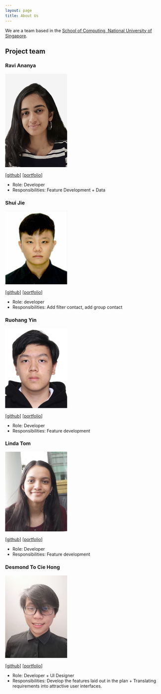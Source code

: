 ```yaml
---
layout: page
title: About Us
---
```


We are a team based in the [School of Computing, National University of Singapore](http://www.comp.nus.edu.sg).

## Project team

### Ravi Ananya

<img src="images/banana3021.png" width="200px">

[[github](https://github.com/Banana3021)]
[[portfolio](team/Banana3021.md)]

* Role: Developer
* Responsibilities: Feature Development + Data

### Shui Jie

<img src="images/sj1999-bit.png" width="200px">

[[github](https://github.com/sj1999-BIT)]
[[portfolio](team/sj1999-bit.md)]

* Role: developer
* Responsibilities: Add filter contact, add group contact

### Ruohang Yin

<img src="images/yin72257.png" width="200px">

[[github](http://github.com/yin72257)] [[portfolio](team/yin72257.md)]

* Role: Developer
* Responsibilities: Feature development

### Linda Tom

<img src="images/linda124.png" width="200px">

[[github](http://github.com/Linda124)]
[[portfolio](team/Linda124.md)]

* Role: Developer
* Responsibilities: Feature development

### Desmond To Cie Hong

<img src="images/desmondto.png" width="200px">

[[github](http://github.com/desmondto)]
[[portfolio](team/desmondto.md)]

* Role: Developer + UI Designer
* Responsibilities: Develop the features laid out in the plan + Translating requirements into attractive user interfaces.

